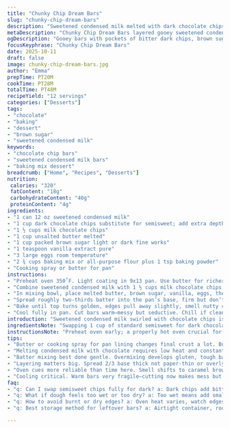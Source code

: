 ```yaml
---
title: "Chunky Chip Dream Bars"
slug: "chunky-chip-dream-bars"
description: "Sweetened condensed milk melted with dark chocolate chips, swirled into buttery dough with brown sugar and eggs. A textured, gooey bar with chocolate ribbons throughout. Baked until golden, playful pockets of melted chocolate peek through the crust. A comforting, handheld dessert born from trial and error, ditching the standard semi-sweet chips for a richer twist. Uses baking mix for ease; swapping out one ingredient makes it mine. Weight in textures and smell guide doneness, not the clock. Simple pantry staples, with a dark chocolate upgrade and a few timing tricks learned the hard way."
metaDescription: "Chunky Chip Dream Bars layered gooey sweetened condensed milk with dark and milk chocolate chips. Rustic, textured bars with soft golden edges and pockets of bitterness."
ogDescription: "Gooey bars with pockets of bitter dark chips, brown sugar caramel notes. Layered batter trick for chewy inside and crisp edges. Watch visual cues, not timer."
focusKeyphrase: "Chunky Chip Dream Bars"
date: 2025-10-11
draft: false
image: chunky-chip-dream-bars.jpg
author: "Emma"
prepTime: PT20M
cookTime: PT28M
totalTime: PT48M
recipeYield: "12 servings"
categories: ["Desserts"]
tags:
- "chocolate"
- "baking"
- "dessert"
- "brown sugar"
- "sweetened condensed milk"
keywords:
- "chocolate chip bars"
- "sweetened condensed milk bars"
- "baking mix dessert"
breadcrumb: ["Home", "Recipes", "Desserts"]
nutrition: 
 calories: "320"
 fatContent: "18g"
 carbohydrateContent: "40g"
 proteinContent: "4g"
ingredients:
- "1 can 12 oz sweetened condensed milk"
- "1 cup dark chocolate chips substitute for semisweet; add extra depth"
- "1 ½ cups milk chocolate chips"
- "1 cup unsalted butter melted"
- "1 cup packed brown sugar light or dark fine works"
- "1 teaspoon vanilla extract pure"
- "3 large eggs room temperature"
- "2 ¾ cups baking mix or all-purpose flour plus 1 tsp baking powder"
- "Cooking spray or butter for pan"
instructions:
- "Preheat oven 350˚F. Light coating in 9x13 pan. Use butter for richer crust, spray if lazy."
- "Combine sweetened condensed milk with 1 ½ cups milk chocolate chips in microwave-safe bowl. Heat 30 seconds, stir thoroughly, repeat till melt silky but not scorching. Can do stovetop low heat, constant stirring to avoid seizing. Watch closely; chocolate thickens fast. Avoid overheating."
- "In mixing bowl, place melted butter, brown sugar, vanilla, eggs, then baking mix. Stir gentle, not overmixing. Dough thick, sticky, pliable. Fold in remaining 1 cup dark chocolate chips for pockets of bitterness against sweet edges."
- "Spread roughly two-thirds batter into the pan’s base, firm but don’t over-press, denser bottom. Pour melted condensed milk chocolate mix over. Spread evenly but shallow. Drop spoonfuls of remaining batter atop, dimpled like patchwork — this layering key for texture contrast."
- "Bake until top turns golden, edges pull away slightly, smell nutty caramel and chocolate rich, approx 25-30 minutes. Visuals trump timer here. Toothpick test—not clean but some moist crumbs fine. Bars firming but gooey core preserved."
- "Cool fully in pan. Cut bars warm—messy but seductive. Chill if clean cuts needed, hooks flavors tighter. Store airtight; chips stay melty but set."
introduction: "Sweetened condensed milk swirled with chocolate chips is the heart of these bars. Melted dark chips add bitterness balancing the sugary dough. I bumped up the chocolate intensity swapping half chips to dark. Learned to eyeball when the top goes golden, edges firm but interior still tender — that’s the sweet spot. Baking mix shortcuts the fuss, but feel free to use all-purpose with baking powder. The aroma fills the kitchen—brown sugar caramel, chocolate, butter richness. Chunky drops of dough on top create a rustic look no fussy batter can match. From past flops with dry edges, I understood the batter layering: gooey base, melted chips mid-layer, soft peaks on top for texture. Cooling? Critical. Warm cuts fall apart but the taste? Wickedly addictive. Once cooled, bars firm enough handling, leftover bars get better with time, glueing flavors in tight."
ingredientsNote: "Swapping 1 cup of standard semisweet for dark chocolate chips lifts this bars’ flavor, cutting sweetness with an earthy bite. Sweetened condensed milk binds everything; avoid subbing evaporated milk here to keep gooey charm. Baking mix or all-purpose with added baking powder works fine; baking mix simplifies. Unsalted butter is best for controlling saltiness — salted throws off balance. Brown sugar choice affects moisture; light is milder, dark gives molasses depth. Vanilla extract always pure quality, synthetic tastes artificial. Eggs bind, room temp eggs mix better, no lumps. Melt chocolate chips gently; overheating burns chocolate or causes graininess—a frequent rookie mistake. For a pan, butter or spray both fine, but butter edges brown crisper, spraying some times leaves uneven. Keep batter thick but pliable; too dry yields crumbly bars, too wet squishy. Drop spoonfuls intentionally rugged to create pockets—don’t smooth over; adds surprise."
instructionsNote: "Preheat oven early; a properly hot oven crucial for golden edges and moist center. Lightly grease well — under or over applying can cause sticking or greasy edges. When melting condensed milk and chocolate chips, gentle heat reduces grainy texture; stir constantly. Make sure chocolate fully melts before combining. The batter benefits from gentle folding to avoid tough bars; rapid mixing develops gluten, ruins tenderness. Spread two-thirds batter in pan thick enough to form base, too thin crust results in overly crispy bottom. Layering melted chocolate mixture next critical; don’t mix in batter or texture flattens. Leave space for spoon-dropped batter on top; offers visual effect and contrasting textures after baking. Baking time variability highly dependent on oven and altitude; watch for visual cues: goldenness, slight pull from edges, sheen change on top. Toothpick test won’t be clean due to gooeyness; expect moist crumbs. Allow complete cooling for stable cuts — impatience causes crumble and mess. Store airtight, bars keep soft inside with crispy edges when reheated briefly."
tips:
- "Butter or cooking spray for pan lining changes final crust a lot. Butter gives crisp edges brown faster. Spray easier but may lead to soggy spots or uneven browning. Prep pan early, 9x13 recommended. Mind pan type; glass heats slower ovens need time to adjust."
- "Melting condensed milk with chocolate requires low heat and constant stirring. Microwave in short bursts, 30 seconds max. Stir well between cycles. Avoid scorching or grainy texture. On stovetop, use very low heat and keep chocolate moving. Watch thickening fast — pull off heat when silky but still fluid."
- "Batter mixing best done gentle. Overmixing develops gluten, tough bars result. Add eggs, vanilla, melted butter then dry mix; fold carefully. Dough sticky, thick, not drippy. Dark chips folded in last to keep pockets intact. Don’t smooth top batter fully; rough drops bake into little texture surprises."
- "Layering matters big. Spread 2/3 base thick not paper-thin or overly compressed. Pour melted condensed milk chocolate evenly but shallow—not stirring into batter. Drop spoonfuls batter on top like patchwork—creates visual contrast and texture. Skip total levelling; rustic is functional here."
- "Oven cues more reliable than time here. Smell shifts to caramel brown sugar with chocolate richness. Top goes golden gradually, edges pull from pan slightly. Toothpick test won’t be clean—expect moist crumbs to keep gooey inside. Bars still soft, edges crisping but not burnt."
- "Cooling critical. Warm bars very fragile—cutting now makes mess but tasty. Chill for firmer slices and flavor meld. Store airtight. Reheating briefly crisps edges but keeps melty inside chocolate. Don’t skip letting bars rest; flavors settle and texture stabilizes."
faq:
- "q: Can I swap semisweet chips fully for dark? a: Dark chips add bitterness, cut the sugar punch. Use all dark if don’t mind less sweetness. Semisweet brings milder flavor but less contrast. Feel free mixing amounts based on palate."
- "q: What if dough feels too wet or too dry? a: Too wet means add small flour or baking mix spoonfuls. Too dry add tiny butter or egg white. Sticky but pliable best; crumbly tough, runny won't hold shape. Adjust gradually, folding not stirring hard."
- "q: How to avoid burnt or dry edges? a: Oven heat varies, watch edges pull before time’s up. Grease pan well; butter edges crisp faster than spray. Tent foil if browning too fast or move pan lower rack. Pull bars out when top golden, edges firm but center yielding."
- "q: Best storage method for leftover bars? a: Airtight container, room temp a day or two okay. Refrigerate longer, keeps gooey but firmer. Warm up in microwave briefly to soften edges. Freezing works too—wrap tight, thaw slowly. Avoid humid spots, soften bars lose crisp edges."

---
```

